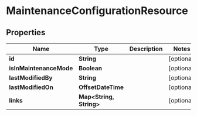 

# MaintenanceConfigurationResource


## Properties

Name | Type | Description | Notes
------------ | ------------- | ------------- | -------------
**id** | **String** |  |  [optional]
**isInMaintenanceMode** | **Boolean** |  |  [optional]
**lastModifiedBy** | **String** |  |  [optional]
**lastModifiedOn** | **OffsetDateTime** |  |  [optional]
**links** | **Map&lt;String, String&gt;** |  |  [optional]



